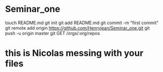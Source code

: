Seminar_one
===========
touch README.md
git init
git add README.md
git commit -m "first commit"
git remote add origin https://github.com/Henryjean/Seminar_one.git
git push -u origin master
git GET /orgs/:org/repos


# this is Nicolas messing with your files

